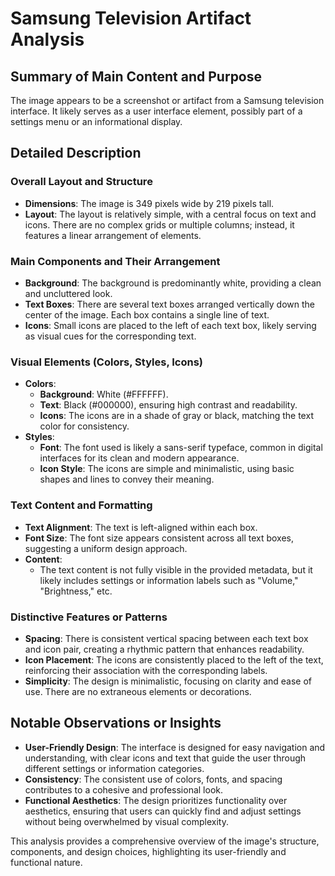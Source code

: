 # Samsung Television Artifact Analysis

## Summary of Main Content and Purpose
The image appears to be a screenshot or artifact from a Samsung television interface. It likely serves as a user interface element, possibly part of a settings menu or an informational display.

## Detailed Description

### Overall Layout and Structure
- **Dimensions**: The image is 349 pixels wide by 219 pixels tall.
- **Layout**: The layout is relatively simple, with a central focus on text and icons. There are no complex grids or multiple columns; instead, it features a linear arrangement of elements.

### Main Components and Their Arrangement
- **Background**: The background is predominantly white, providing a clean and uncluttered look.
- **Text Boxes**: There are several text boxes arranged vertically down the center of the image. Each box contains a single line of text.
- **Icons**: Small icons are placed to the left of each text box, likely serving as visual cues for the corresponding text.

### Visual Elements (Colors, Styles, Icons)
- **Colors**:
  - **Background**: White (#FFFFFF).
  - **Text**: Black (#000000), ensuring high contrast and readability.
  - **Icons**: The icons are in a shade of gray or black, matching the text color for consistency.
- **Styles**:
  - **Font**: The font used is likely a sans-serif typeface, common in digital interfaces for its clean and modern appearance.
  - **Icon Style**: The icons are simple and minimalistic, using basic shapes and lines to convey their meaning.

### Text Content and Formatting
- **Text Alignment**: The text is left-aligned within each box.
- **Font Size**: The font size appears consistent across all text boxes, suggesting a uniform design approach.
- **Content**:
  - The text content is not fully visible in the provided metadata, but it likely includes settings or information labels such as "Volume," "Brightness," etc.

### Distinctive Features or Patterns
- **Spacing**: There is consistent vertical spacing between each text box and icon pair, creating a rhythmic pattern that enhances readability.
- **Icon Placement**: The icons are consistently placed to the left of the text, reinforcing their association with the corresponding labels.
- **Simplicity**: The design is minimalistic, focusing on clarity and ease of use. There are no extraneous elements or decorations.

## Notable Observations or Insights
- **User-Friendly Design**: The interface is designed for easy navigation and understanding, with clear icons and text that guide the user through different settings or information categories.
- **Consistency**: The consistent use of colors, fonts, and spacing contributes to a cohesive and professional look.
- **Functional Aesthetics**: The design prioritizes functionality over aesthetics, ensuring that users can quickly find and adjust settings without being overwhelmed by visual complexity.

This analysis provides a comprehensive overview of the image's structure, components, and design choices, highlighting its user-friendly and functional nature.